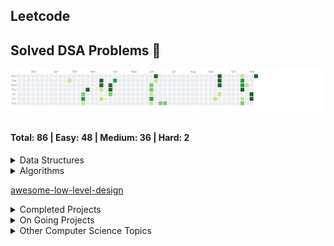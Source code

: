 ## Leetcode 

## Solved DSA Problems 🚀 


<a href="https://www.leetcode.com/harshit120299">
  <img src="./leetcode_activity.svg" alt="LeetCode Activity"/>
</a>

#### Total: 86 | Easy: 48 | Medium: 36 | Hard: 2

<details>
  <summary>Data Structures</summary>
  
  - [Arrays](dsa/ds/arrays.md)
  - [Linked Lists](dsa/ds/linked-lists.md)
  - [Stacks](dsa/ds/stacks.md)
  - [Queues](dsa/ds/queues.md)
  - [Trees](dsa/ds/trees.md)
  - [Graphs](dsa/ds/graphs.md)
  - [Heaps](dsa/ds/heaps.md)
  - [Tries](dsa/ds/tries.md)
  - [Hash Tables](dsa/ds/hash-tables.md)

</details>

<details>
  <summary>Algorithms</summary>
  
  - [Sorting](dsa/algo/sorting.md)
  - [Searching](dsa/algo/searching.md)
  - [Dynamic Programming](dsa/algo/dynamic-programming.md)
  - [Greedy Algorithms](dsa/algo/greedy.md)
  - [Backtracking](dsa/algo/backtracking.md)
  - [Divide and Conquer](dsa/algo/divide-and-conquer.md)
  - [Graph Algorithms](dsa/algo/graph-algorithms.md)
  - [String Algorithms](dsa/algo/string-algorithms.md)

</details>

[awesome-low-level-design](cs/1-awesome-low-level-design.md)

<details>
  <summary>Completed Projects</summary>
  
  - [TinyURL Service - Go](https://github.com/jharsh1202/tinyurl-service/blob/main/readme.md)
  - [Attendance App Backend - Django](https://github.com/jharsh1202/jyn_pathshala)
  - [Attendance App Frontend - Flutter](https://github.com/Sparsh-Malhotra/pathshala)

</details>


<details>
  <summary>On Going Projects</summary>

</details>

<details>
  <summary>Other Computer Science Topics</summary>

  ### System Design
  - [Introduction to System Design](https://www.educative.io/courses/grokking-the-system-design-interview)
  - [Scalability and Load Balancing](https://www.youtube.com/watch?v=4K2QDpnD1Q)
  - [Database Design and Optimization](https://www.youtube.com/watch?v=f6UazhYgwxk)
  - [Caching Strategies](https://redis.io/documentation)
  - [Microservices Architecture](https://martinfowler.com/microservices/)

  ### Operating Systems
  - [Processes and Threads](https://www.youtube.com/watch?v=1gpp8gySgtI)
  - [Memory Management](https://www.tutorialspoint.com/operating_system/os_memory_management.htm)
  - [File Systems](https://www.geeksforgeeks.org/file-systems-in-operating-system/)
  - [Synchronization and Concurrency](https://www.udacity.com/course/introduction-to-operating-systems--ud923)

  ### Networking
  - [OSI Model](https://www.cloudflare.com/learning/network-layer/what-is-the-osi-model/)
  - [TCP/IP Protocols](https://www.youtube.com/watch?v=VPBfvAzHYDA)
  - [HTTP/HTTPS Protocol](https://developer.mozilla.org/en-US/docs/Web/HTTP)
  - [RESTful API Design](https://restfulapi.net/)
  - [WebSocket Protocol](https://developer.mozilla.org/en-US/docs/Web/API/WebSocket)

  ### Databases
  - [Relational Databases (SQL)](https://www.w3schools.com/sql/)
  - [NoSQL Databases](https://www.mongodb.com/nosql-explained)
  - [ACID and CAP Theorem](https://dzone.com/articles/demystifying-the-cap-theorem)
  - [Database Indexing](https://use-the-index-luke.com/)
  - [Transactions and Isolation Levels](https://www.youtube.com/watch?v=kjHu0I9iiuY)

  ### Security
  - [Authentication and Authorization](https://auth0.com/docs/architecture-scenarios/web-app-authentication-authorization)
  - [Encryption and Cryptography](https://www.youtube.com/watch?v=3QnD2c4Xovk)
  - [Web Application Security (OWASP Top 10)](https://owasp.org/www-project-top-ten/)
  - [Security Best Practices](https://www.troyhunt.com/10-best-practices-for-building-secure-web-applications/)

</details>
